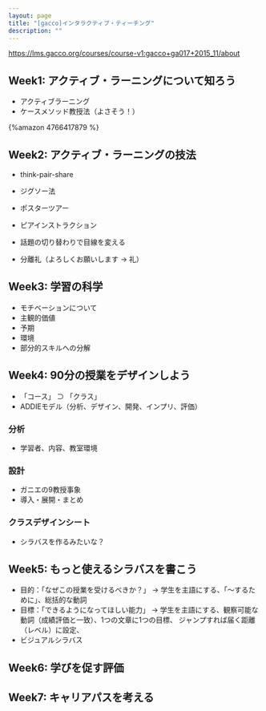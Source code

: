```yaml
---
layout: page
title: "[gacco]インタラクティブ・ティーチング"
description: ""
---
```


https://lms.gacco.org/courses/course-v1:gacco+ga017+2015_11/about
## Week1: アクティブ・ラーニングについて知ろう
* アクティブラーニング
* ケースメソッド教授法（よさそう！）

{%amazon 4766417879 %}

## Week2: アクティブ・ラーニングの技法
* think-pair-share
* ジグソー法
* ポスターツアー
* ピアインストラクション

* 話題の切り替わりで目線を変える
* 分離礼（よろしくお願いします → 礼）

## Week3: 学習の科学
* モチベーションについて
 * 主観的価値
 * 予期
 * 環境
* 部分的スキルへの分解

## Week4: 90分の授業をデザインしよう

* 「コース」 ⊃ 「クラス」
* ADDIEモデル（分析、デザイン、開発、インプリ、評価）

### 分析
* 学習者、内容、教室環境

### 設計
* ガニエの9教授事象
* 導入・展開・まとめ

### クラスデザインシート
* シラバスを作るみたいな？

## Week5: もっと使えるシラバスを書こう

* 目的：「なぜこの授業を受けるべきか？」
→ 学生を主語にする、「〜するために」、総括的な動詞
* 目標：「できるようになってほしい能力」
→ 学生を主語にする、観察可能な動詞（成績評価と一致）、1つの文章に1つの目標、
   ジャンプすれば届く距離（レベル）に設定、
* ビジュアルシラバス

## Week6: 学びを促す評価


## Week7: キャリアパスを考える

